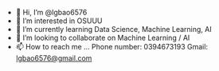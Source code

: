 - 👋 Hi, I’m @lgbao6576
- 👀 I’m interested in OSUUU
- 🌱 I’m currently learning Data Science, Machine Learning, AI
- 💞️ I’m looking to collaborate on Machine Learning / AI
- 📫 How to reach me ...
  Phone number: 0394673193
  Gmail: lgbao6576@gmail.com
<!---
lgbao6576/lgbao6576 is a ✨ special ✨ repository because its `README.md` (this file) appears on your GitHub profile.
You can click the Preview link to take a look at your changes.
--->
